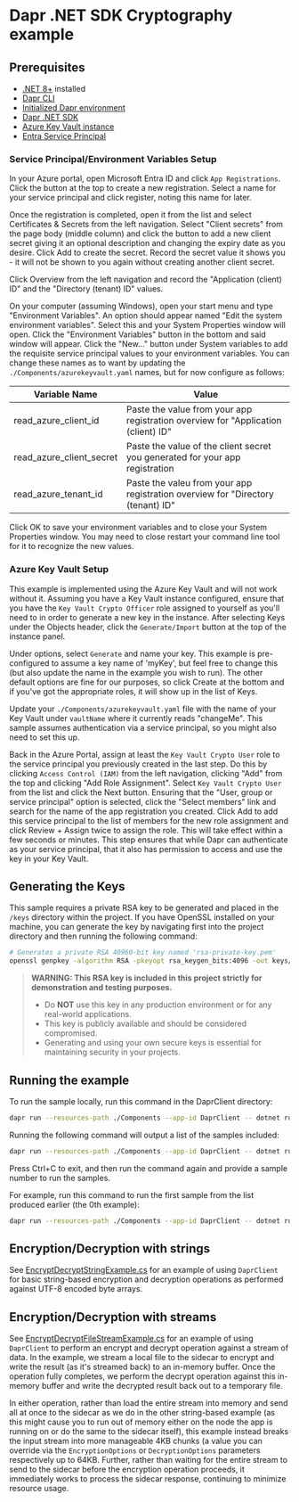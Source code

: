 # Dapr .NET SDK Cryptography example

## Prerequisites

- [.NET 8+](https://dotnet.microsoft.com/download) installed
- [Dapr CLI](https://docs.dapr.io/getting-started/install-dapr-cli)
- [Initialized Dapr environment](https://docs.dapr.io/getting-started/installation)
- [Dapr .NET SDK](https://docs.dapr.io/developing-applications/sdks/dotnet/)
- [Azure Key Vault instance](https://learn.microsoft.com/en-us/azure/key-vault/general/quick-create-portal)
- [Entra Service Principal](https://learn.microsoft.com/en-us/entra/identity-platform/quickstart-register-app)

### Service Principal/Environment Variables Setup
In your Azure portal, open Microsoft Entra ID and click `App Registrations`. Click the button at the top to create a new registration. Select a name for your service principal
and click register, noting this name for later.

Once the registration is completed, open it from the list and select Certificates & Secrets from the left navigation. Select "Client secrets" from the page body (middle column) 
and click the button to add a new client secret giving it an optional description and changing the expiry date as you desire. Click Add to create the secret. Record the secret 
value it shows you - it will not be shown to you again without creating another client secret.

Click Overview from the left navigation and record the "Application (client) ID" and the "Directory (tenant) ID" values.

On your computer (assuming Windows), open your start menu and type "Environment Variables". An option should appear named "Edit the system environment variables". Select this
and your System Properties window will open. Click the "Environment Variables" button in the bottom and said window will appear. Click the "New..." button under System variables 
to add the requisite service principal values to your environment variables. You can change these names as to want by updating the `./Components/azurekeyvault.yaml` names, but for now
configure as follows:

| Variable Name | Value |
|--|--|
| read_azure_client_id | Paste the value from your app registration overview for "Application (client) ID" |
| read_azure_client_secret | Paste the value of the client secret you generated for your app registration |
| read_azure_tenant_id | Paste the valeu from your app registration overview for "Directory (tenant) ID" |

Click OK to save your environment variables and to close your System Properties window. You may need to close restart your command line tool for it to recognize the new values.

### Azure Key Vault Setup

This example is implemented using the Azure Key Vault and will not work without it. Assuming you have a Key Vault instance configured, ensure that 
you have the `Key Vault Crypto Officer` role assigned to yourself as you'll need to in order to generate a new key in the instance. After selecting Keys
under the Objects header, click the `Generate/Import` button at the top of the instance panel.

Under options, select `Generate` and name your key. This example is pre-configured to assume a key name of 'myKey', but feel free to change this (but also update the name in the example
you wish to run). The other default options are fine for our purposes, so click Create at the bottom and if you've got the appropriate roles, it will show up in the list of Keys.

Update your `./Components/azurekeyvault.yaml` file with the name of your Key Vault under `vaultName` where it currently reads "changeMe". This sample assumes authentication
via a service principal, so you might also need to set this up.

Back in the Azure Portal, assign at least the `Key Vault Crypto User` role to the service principal you previously created in the last step. Do this by clicking 
`Access Control (IAM)` from the left navigation, clicking "Add" from the top and clicking "Add Role Assignment". Select `Key Vault Crypto User` from the list and click the Next
button. Ensuring that the "User, group or service principal" option is selected, click the "Select members" link and search for the name of the app registration you created. Click
Add to add this service principal to the list of members for the new role assignment and click Review + Assign twice to assign the role. This will take effect within a few seconds 
or minutes. This step ensures that while Dapr can authenticate as your service principal, that it also has permission to access and use the key in your Key Vault.

## Generating the Keys
This sample requires a private RSA key to be generated and placed in the `/keys` directory within the project. 
If you have OpenSSL installed on your machine, you can generate the key by navigating first
into the project directory and then running the following command:

```bash
# Generates a private RSA 40960-bit key named 'rsa-private-key.pem'
openssl genpkey -algorithm RSA -pkeyopt rsa_keygen_bits:4096 -out keys/rsa-private-key.pem
```

> **WARNING: This RSA key is included in this project strictly for demonstration and testing purposes.**
> - Do **NOT** use this key in any production environment or for any real-world applications.
> - This key is publicly available and should be considered compromised.
> - Generating and using your own secure keys is essential for maintaining security in your projects.

## Running the example

To run the sample locally, run this command in the DaprClient directory:

```sh
dapr run --resources-path ./Components --app-id DaprClient -- dotnet run <zero-indexed sample number>
```

Running the following command will output a list of the samples included:

```sh
dapr run --resources-path ./Components --app-id DaprClient -- dotnet run
```

Press Ctrl+C to exit, and then run the command again and provide a sample number to run the samples. 

For example, run this command to run the first sample from the list produced earlier (the 0th example):

```sh
dapr run --resources-path ./Components --app-id DaprClient -- dotnet run 0
```

## Encryption/Decryption with strings
See [EncryptDecryptStringExample.cs](./EncryptDecryptStringExample.cs) for an example of using `DaprClient` for basic 
string-based encryption and decryption operations as performed against UTF-8 encoded byte arrays.

## Encryption/Decryption with streams 
See [EncryptDecryptFileStreamExample.cs](./EncryptDecryptFileStreamExample.cs) for an example of using `DaprClient` 
to perform an encrypt and decrypt operation against a stream of data. In the example, we stream a local file to the 
sidecar to encrypt and write the result (as it's streamed back) to an in-memory buffer. Once the operation fully 
completes, we perform the decrypt operation against this in-memory buffer and write the decrypted result back out to a
temporary file. 

In either operation, rather than load the entire stream into memory and send all at once to the 
sidecar as we do in the other string-based example (as this might cause you to run out of memory either on the 
node the app is running on or do the same to the sidecar itself), this example instead breaks the input stream into 
more manageable 4KB chunks (a value you can override via the `EncryptionOptions` or `DecryptionOptions` parameters 
respectively up to 64KB. Further, rather than waiting for the entire stream to send to the sidecar before the 
encryption operation proceeds, it immediately works to process the sidecar response, continuing to minimize resource 
usage. 
